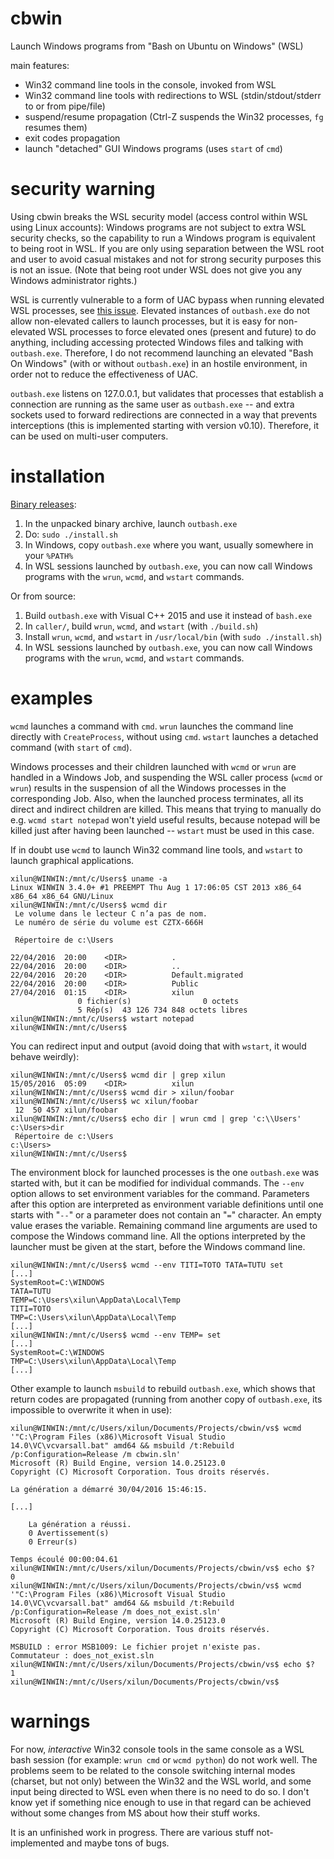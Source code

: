 # cbwin

Launch Windows programs from "Bash on Ubuntu on Windows" (WSL)

main features:

* Win32 command line tools in the console, invoked from WSL
* Win32 command line tools with redirections to WSL (stdin/stdout/stderr to or from pipe/file)
* suspend/resume propagation (Ctrl-Z suspends the Win32 processes, `fg` resumes them)
* exit codes propagation
* launch "detached" GUI Windows programs (uses `start` of `cmd`)


# security warning

Using cbwin breaks the WSL security model (access control within WSL using Linux accounts):
Windows programs are not subject to extra WSL security checks, so the capability to run a Windows
program is equivalent to being root in WSL. If you are only using separation between the WSL root
and user to avoid casual mistakes and not for strong security purposes this is not an issue.
(Note that being root under WSL does not give you any Windows administrator rights.)

WSL is currently vulnerable to a form of UAC bypass when running elevated WSL processes, see
[this issue](https://github.com/Microsoft/BashOnWindows/issues/626).
Elevated instances of `outbash.exe` do not allow non-elevated callers to launch processes, but
it is easy for non-elevated WSL processes to force elevated ones (present and future) to do
anything, including accessing protected Windows files and talking with `outbash.exe`. Therefore,
I do not recommend launching an elevated "Bash On Windows" (with or without `outbash.exe`) in an
hostile environment, in order not to reduce the effectiveness of UAC.

`outbash.exe` listens on 127.0.0.1, but validates that processes that establish a connection are
running as the same user as `outbash.exe` -- and extra sockets used to forward redirections are
connected in a way that prevents interceptions (this is implemented starting with version v0.10).
Therefore, it can be used on multi-user computers.

# installation

[Binary releases](https://github.com/xilun/cbwin/releases):

1. In the unpacked binary archive, launch `outbash.exe`
2. Do: `sudo ./install.sh`
3. In Windows, copy `outbash.exe` where you want, usually somewhere in your `%PATH%`
4. In WSL sessions launched by `outbash.exe`, you can now call Windows programs with the `wrun`, `wcmd`, and `wstart` commands.

Or from source:

1. Build `outbash.exe` with Visual C++ 2015 and use it instead of `bash.exe`
2. In `caller/`, build `wrun`, `wcmd`, and `wstart` (with `./build.sh`)
3. Install `wrun`, `wcmd`, and `wstart` in `/usr/local/bin` (with `sudo ./install.sh`)
4. In WSL sessions launched by `outbash.exe`, you can now call Windows programs with the `wrun`, `wcmd`, and `wstart` commands.


# examples

`wcmd` launches a command with `cmd`. `wrun` launches the command line directly with `CreateProcess`,
without using `cmd`. `wstart` launches a detached command (with `start` of `cmd`).

Windows processes and their children launched with `wcmd` or `wrun` are handled in a Windows Job, and
suspending the WSL caller process (`wcmd` or `wrun`) results in the suspension of all the Windows
processes in the corresponding Job. Also, when the launched process terminates, all its direct and
indirect children are killed. This means that trying to manually do e.g. `wcmd start notepad` won't yield
useful results, because notepad will be killed just after having been launched -- `wstart` must be used
in this case.

If in doubt use `wcmd` to launch Win32 command line tools, and `wstart` to launch graphical applications.

    xilun@WINWIN:/mnt/c/Users$ uname -a
    Linux WINWIN 3.4.0+ #1 PREEMPT Thu Aug 1 17:06:05 CST 2013 x86_64 x86_64 x86_64 GNU/Linux
    xilun@WINWIN:/mnt/c/Users$ wcmd dir
     Le volume dans le lecteur C n’a pas de nom.
     Le numéro de série du volume est CZTX-666H
    
     Répertoire de c:\Users
    
    22/04/2016  20:00    <DIR>          .
    22/04/2016  20:00    <DIR>          ..
    22/04/2016  20:20    <DIR>          Default.migrated
    22/04/2016  20:00    <DIR>          Public
    27/04/2016  01:15    <DIR>          xilun
                   0 fichier(s)                0 octets
                   5 Rép(s)  43 126 734 848 octets libres
    xilun@WINWIN:/mnt/c/Users$ wstart notepad
    xilun@WINWIN:/mnt/c/Users$ 

You can redirect input and output (avoid doing that with `wstart`, it would behave weirdly):

    xilun@WINWIN:/mnt/c/Users$ wcmd dir | grep xilun
    15/05/2016  05:09    <DIR>          xilun
    xilun@WINWIN:/mnt/c/Users$ wcmd dir > xilun/foobar
    xilun@WINWIN:/mnt/c/Users$ wc xilun/foobar
     12  50 457 xilun/foobar
    xilun@WINWIN:/mnt/c/Users$ echo dir | wrun cmd | grep 'c:\\Users'
    c:\Users>dir
     Répertoire de c:\Users
    c:\Users>
    xilun@WINWIN:/mnt/c/Users$ 

The environment block for launched processes is the one `outbash.exe` was started with, but it can be modified for
individual commands. The `--env` option allows to set environment variables for the command. Parameters after this
option are interpreted as environment variable definitions until one starts with "`--`" or a parameter does not contain
an "`=`" character. An empty value erases the variable. Remaining command line arguments are used to compose the
Windows command line. All the options interpreted by the launcher must be given at the start, before the Windows
command line.

    xilun@WINWIN:/mnt/c/Users$ wcmd --env TITI=TOTO TATA=TUTU set
    [...]
    SystemRoot=C:\WINDOWS
    TATA=TUTU
    TEMP=C:\Users\xilun\AppData\Local\Temp
    TITI=TOTO
    TMP=C:\Users\xilun\AppData\Local\Temp
    [...]
    xilun@WINWIN:/mnt/c/Users$ wcmd --env TEMP= set
    [...]
    SystemRoot=C:\WINDOWS
    TMP=C:\Users\xilun\AppData\Local\Temp
    [...]

Other example to launch `msbuild` to rebuild `outbash.exe`, which shows that return codes are propagated
(running from another copy of `outbash.exe`, its impossible to overwrite it when in use):

    xilun@WINWIN:/mnt/c/Users/xilun/Documents/Projects/cbwin/vs$ wcmd '"C:\Program Files (x86)\Microsoft Visual Studio 14.0\VC\vcvarsall.bat" amd64 && msbuild /t:Rebuild /p:Configuration=Release /m cbwin.sln'
    Microsoft (R) Build Engine, version 14.0.25123.0
    Copyright (C) Microsoft Corporation. Tous droits réservés.
    
    La génération a démarré 30/04/2016 15:46:15.
    
    [...]
    
        La génération a réussi.
        0 Avertissement(s)
        0 Erreur(s)

    Temps écoulé 00:00:04.61
    xilun@WINWIN:/mnt/c/Users/xilun/Documents/Projects/cbwin/vs$ echo $?
    0
    xilun@WINWIN:/mnt/c/Users/xilun/Documents/Projects/cbwin/vs$ wcmd '"C:\Program Files (x86)\Microsoft Visual Studio 14.0\VC\vcvarsall.bat" amd64 && msbuild /t:Rebuild /p:Configuration=Release /m does_not_exist.sln'
    Microsoft (R) Build Engine, version 14.0.25123.0
    Copyright (C) Microsoft Corporation. Tous droits réservés.
    
    MSBUILD : error MSB1009: Le fichier projet n'existe pas.
    Commutateur : does_not_exist.sln
    xilun@WINWIN:/mnt/c/Users/xilun/Documents/Projects/cbwin/vs$ echo $?
    1
    xilun@WINWIN:/mnt/c/Users/xilun/Documents/Projects/cbwin/vs$ 


# warnings


For now, *interactive* Win32 console tools in the same console as a WSL bash session (for example: `wrun cmd`
or `wcmd python`) do not work well. The problems seem to be related to the console switching internal modes
(charset, but not only) between the Win32 and the WSL world, and some input being directed to WSL even when there
is no need to do so. I don't know yet if something nice enough to use in that regard can be achieved without some
changes from MS about how their stuff works.

It is an unfinished work in progress. There are various stuff not-implemented and maybe tons of bugs.

